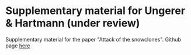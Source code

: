 # Supplementary material for Ungerer & Hartmann (under review)

Supplementary material for the paper "Attack of the snowclones". Github page <a href="https://hartmast.github.io/Attack_of_the_snowclones/">here</a>